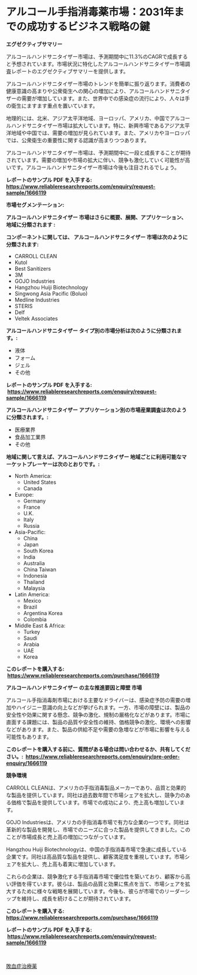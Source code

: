 <p><h1>アルコール手指消毒薬市場：2031年までの成功するビジネス戦略の鍵</h1></p><p><strong>エグゼクティブサマリー</strong></p>
<p><p>アルコールハンドサニタイザー市場は、予測期間中に11.3%のCAGRで成長すると予想されています。市場状況に特化したアルコールハンドサニタイザー市場調査レポートのエグゼクティブサマリーを提供します。</p><p>アルコールハンドサニタイザー市場のトレンドを簡単に振り返ります。消費者の健康意識の高まりや公衆衛生への関心の増加により、アルコールハンドサニタイザーの需要が増加しています。また、世界中での感染症の流行により、人々は手の衛生にますます重点を置いています。</p><p>地理的には、北米、アジア太平洋地域、ヨーロッパ、アメリカ、中国でアルコールハンドサニタイザー市場は拡大しています。特に、新興市場であるアジア太平洋地域や中国では、需要の増加が見られています。また、アメリカやヨーロッパでは、公衆衛生の重要性に関する認識が高まりつつあります。</p><p>アルコールハンドサニタイザー市場は、予測期間中に一段と成長することが期待されています。需要の増加や市場の拡大に伴い、競争も激化していく可能性が高いです。アルコールハンドサニタイザー市場は今後も注目されるでしょう。</p></p>
<p><strong>レポートのサンプル PDF を入手する: <a href="https://www.reliableresearchreports.com/enquiry/request-sample/1666119">https://www.reliableresearchreports.com/enquiry/request-sample/1666119</a></strong></p>
<p><strong>市場セグメンテーション:</strong></p>
<p><strong> アルコールハンドサニタイザー 市場はさらに概要、展開、アプリケーション、地域に分類されます :</strong></p>
<p><strong>コンポーネントに関しては、 アルコールハンドサニタイザー 市場は次のように分類されます: &nbsp;</strong></p>
<p><ul><li>CARROLL CLEAN</li><li>Kutol</li><li>Best Sanitizers</li><li>3M</li><li>GOJO Industries</li><li>Hangzhou Huiji Biotechnology</li><li>Singwong Asia Pacific (Boluo)</li><li>Medline Industries</li><li>STERIS</li><li>Delf</li><li>Veltek Associates</li></ul></p>
<p><strong> アルコールハンドサニタイザー タイプ別の市場分析は次のように分類されます。:</strong></p>
<p><ul><li>液体</li><li>フォーム</li><li>ジェル</li><li>その他</li></ul></p>
<p><strong>レポートのサンプル PDF を入手する: &nbsp;<a href="https://www.reliableresearchreports.com/enquiry/request-sample/1666119">https://www.reliableresearchreports.com/enquiry/request-sample/1666119</a></strong></p>
<p><strong> アルコールハンドサニタイザー アプリケーション別の市場産業調査は次のように分類されます。:</strong></p>
<p><ul><li>医療業界</li><li>食品加工業界</li><li>その他</li></ul></p>
<p><strong>地域に関して言えば、アルコールハンドサニタイザー 地域ごとに利用可能なマーケットプレーヤーは次のとおりです。:</strong></p>
<p><ul>
    <li>
        North America:
        <ul>
            <li>United States</li>
            <li>Canada</li>
        </ul>
    </li>
    <li>
        Europe:
        <ul>
            <li>Germany</li>
            <li>France</li>
            <li>U.K.</li>
            <li>Italy</li>
            <li>Russia</li>
        </ul>
    </li>
    <li>
        Asia-Pacific:
        <ul>
            <li>China</li>
            <li>Japan</li>
            <li>South Korea</li>
            <li>India</li>
            <li>Australia</li>
            <li>China Taiwan</li>
            <li>Indonesia</li>
            <li>Thailand</li>
            <li>Malaysia</li>
        </ul>
    </li>
    <li>
        Latin America:
        <ul>
            <li>Mexico</li>
            <li>Brazil</li>
            <li>Argentina Korea</li>
            <li>Colombia</li>
        </ul>
    </li>
    <li>
        Middle East & Africa:
        <ul>
            <li>Turkey</li>
            <li>Saudi</li>
            <li>Arabia</li>
            <li>UAE</li>
            <li>Korea</li>
        </ul>
    </li>
    </ul></p>
<p><strong>このレポートを購入する: &nbsp;<a href="https://www.reliableresearchreports.com/purchase/1666119">https://www.reliableresearchreports.com/purchase/1666119</a></strong></p>
<p><strong>アルコールハンドサニタイザー の主な推進要因と障壁 市場</strong></p>
<p><p>アルコール手指消毒剤市場における主要なドライバーは、感染症予防の需要の増加やハイジニー意識の向上などが挙げられます。一方、市場の障壁には、製品の安全性や効果に関する懸念、競争の激化、規制の厳格化などがあります。市場に直面する課題には、製品の品質や安全性の維持、価格競争の激化、環境への影響などがあります。また、製品の供給不足や需要の急増などが市場に影響を与える可能性もあります。</p></p>
<p><strong>このレポートを購入する前に、質問がある場合は問い合わせるか、共有してください。:&nbsp; <a href="https://www.reliableresearchreports.com/enquiry/pre-order-enquiry/1666119">https://www.reliableresearchreports.com/enquiry/pre-order-enquiry/1666119</a></strong></p>
<p><strong>競争環境</strong></p>
<p><p>CARROLL CLEANは、アメリカの手指消毒製品メーカーであり、品質と効果的な製品を提供しています。同社は過去数年間で市場シェアを拡大し、競争力のある価格で製品を提供しています。市場での成功により、売上高も増加しています。</p><p>GOJO Industriesは、アメリカの手指消毒市場で有力な企業の一つです。同社は革新的な製品を開発し、市場でのニーズに合った製品を提供してきました。このことが市場成長と売上高の増加につながっています。</p><p>Hangzhou Huiji Biotechnologyは、中国の手指消毒市場で急速に成長している企業です。同社は高品質な製品を提供し、顧客満足度を重視しています。市場シェアを拡大し、売上高も着実に増加しています。</p><p>これらの企業は、競争激化する手指消毒市場で優位性を築いており、顧客から高い評価を得ています。彼らは、製品の品質と効果に焦点を当て、市場シェアを拡大するために様々な戦略を展開しています。今後も、彼らが市場でのリーダーシップを維持し、成長を続けることが期待されています。</p></p>
<p><strong>このレポートを購入する: &nbsp; <a href="https://www.reliableresearchreports.com/purchase/1666119">https://www.reliableresearchreports.com/purchase/1666119</a></strong></p>
<p><strong>レポートのサンプル PDF を入手する: &nbsp;<a href="https://www.reliableresearchreports.com/enquiry/request-sample/1666119">https://www.reliableresearchreports.com/enquiry/request-sample/1666119</a></strong><strong></strong></p>
<p>&nbsp;</p>
<p><p><a href="https://medium.com/@jonathandavies84/%E6%95%97%E8%A1%80%E7%97%87%E6%B2%BB%E7%99%82%E5%B8%82%E5%A0%B4%E3%83%A1%E3%83%88%E3%83%AA%E3%82%AF%E3%82%B9%E3%81%AE%E3%83%87%E3%82%B3%E3%83%BC%E3%83%87%E3%82%A3%E3%83%B3%E3%82%B0-%E5%B8%82%E5%A0%B4%E3%82%B7%E3%82%A7%E3%82%A2-%E3%83%88%E3%83%AC%E3%83%B3%E3%83%89-%E6%88%90%E9%95%B7%E3%83%91%E3%82%BF%E3%83%BC%E3%83%B3-e3f1e64406de">敗血症治療薬</a></p></p>